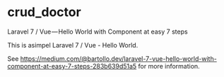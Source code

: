 # crud_doctor
Laravel 7 / Vue — Hello World with Component at easy 7 steps

This is asimpel Laravel 7 / Vue - Hello World.

See https://medium.com/@bartollo.dev/laravel-7-vue-hello-world-with-component-at-easy-7-steps-283b639d51a5 for more information.
